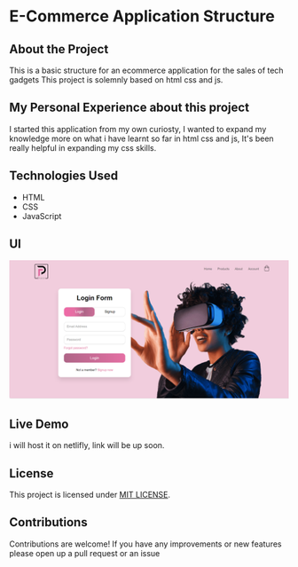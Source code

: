 # E-Commerce Application Structure

## About the Project

This is a basic structure for an ecommerce application for the sales of tech gadgets
This project is solemnly based on html css and js.

## My Personal Experience about this project

I started this application from my own curiosty, I wanted to expand my knowledge more on what i have learnt so far in html css and js,
It's been really helpful in expanding my css skills.

## Technologies Used

- HTML
- CSS
- JavaScript

## UI

![image](images/final/account.png)

## Live Demo

i will host it on netlifly, link will be up soon.

## License

This project is licensed under [MIT LICENSE](LICENSE).

## Contributions

Contributions are welcome! If you have any improvements or new features please open up a pull request or an issue
